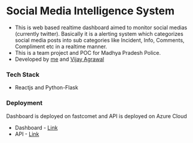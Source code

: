 #  Social Media Intelligence System

* This is web based realtime dashboard aimed to monitor social medias (currently twitter).  Basically it is a alerting system which categorizes social media posts into sub categories like Incident, Info, Comments, Compliment etc in a realtime manner.
* This is a team project and POC for Madhya Pradesh Police.
* Developed by <a href="https://github.com/naveen8801" >me</a> and <a href="https://github.com/vijay-agrawal" >Vijay Agrawal</a>

### Tech Stack
* Reactjs and Python-Flask

### Deployment 
Dashboard is deployed on fastcomet and API is deployed on Azure Cloud
* Dashboard - <a href="https://tleafservices.com/smdemo/">Link </a>
* API - <a href="https://smdemo-flask-api.azurewebsites.net/">Link </a>
